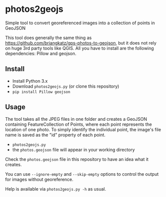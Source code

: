 # photos2geojs
Simple tool to convert georeferenced images into a collection of points in GeoJSON

This tool does generally the same thing as https://github.com/briangkatz/gps-photos-to-geojson, but it does not rely on huge 3rd party tools like QGIS. All you have to install are the following dependencies: Pillow and geojson.

## Install

* Install Python 3.x
* Download `photos2geojs.py` (or clone this repository)
* ``` pip install Pillow geojson ```

## Usage
The tool takes all the JPEG files in one folder and creates a GeoJSON containing FeatureCollection of Points, where each point represents the location of one photo. To simply identify the individual point, the image's file name is saved as the "id" property of each point.

* ``` photos2geojs.py ```
* the `photos.geojson` file will appear in your working directory

Check the `photos.geojson` file in this repository to have an idea what it creates.

You can use `--ignore-empty` and `--skip-empty` options to control the output for images without georeference.

Help is available via `photos2geojs.py -h` as usual.